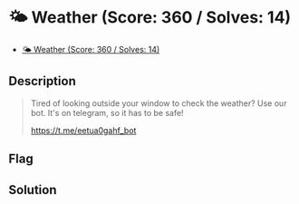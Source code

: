 # 🌤️ Weather (Score: 360 / Solves: 14)

- [🌤️ Weather (Score: 360 / Solves: 14)](MISC/Weather/index.md)

## Description

> Tired of looking outside your window to check the weather? Use our bot. It's on telegram, so it has to be safe!
> 
> <https://t.me/eetua0gahf_bot>

## Flag

## Solution
